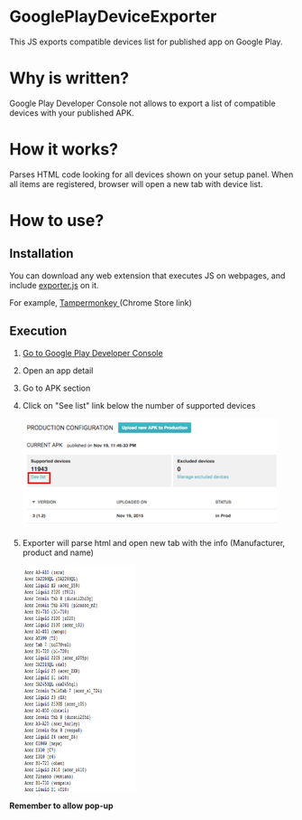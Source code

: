 # GooglePlayDeviceExporter
This JS exports compatible devices list for published app on Google Play.

# Why is written?
Google Play Developer Console not allows to export a list of compatible devices with your published APK.

# How it works?
Parses HTML code looking for all devices shown on your setup panel. When all items are registered, browser will open a new tab with device list.

# How to use?
## Installation
You can download any web extension that executes JS on webpages, and include <a href="https://github.com/juliome10/GooglePlayDeviceExporter">exporter.js</a> on it.

For example, <a href="https://chrome.google.com/webstore/detail/tampermonkey/dhdgffkkebhmkfjojejmpbldmpobfkfo"> Tampermonkey </a> (Chrome Store link)

## Execution

1. <a href="https://play.google.com/apps/publish">Go to Google Play Developer Console</a>
2. Open an app detail
3. Go to APK section
4. Click on "See list" link below the number of supported devices

    <img src="https://github.com/juliome10/GooglePlayDeviceExporter/blob/master/images/gpdcSeeList.png" width="450" heigth="250" />
5. Exporter will parse html and open new tab with the info (Manufacturer, product and name)

    <img src="https://github.com/juliome10/GooglePlayDeviceExporter/blob/master/images/deviceList.png" width="200" height="400" />

**Remember to allow pop-up**

